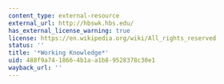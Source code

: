 ```yaml
---
content_type: external-resource
external_url: http://hbswk.hbs.edu/
has_external_license_warning: true
license: https://en.wikipedia.org/wiki/All_rights_reserved
status: ''
title: '*Working Knowledge*'
uid: 488f9a74-1866-4b1a-a1b8-9528378c30e1
wayback_url: ''
---
```

